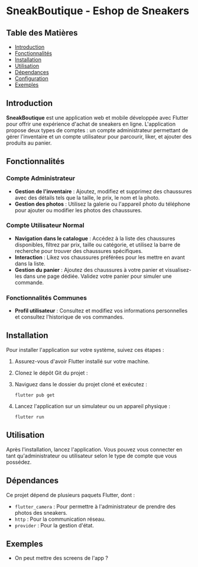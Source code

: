 # SneakBoutique - Eshop de Sneakers

## Table des Matières

- [Introduction](#introduction)
- [Fonctionnalités](#fonctionnalités)
- [Installation](#installation)
- [Utilisation](#utilisation)
- [Dépendances](#dépendances)
- [Configuration](#configuration)
- [Exemples](#exemples)

## Introduction

**SneakBoutique** est une application web et mobile développée avec Flutter pour offrir une expérience d'achat de sneakers en ligne. L'application propose deux types de comptes : un compte administrateur permettant de gérer l'inventaire et un compte utilisateur pour parcourir, liker, et ajouter des produits au panier.

## Fonctionnalités

### Compte Administrateur

- **Gestion de l'inventaire** : Ajoutez, modifiez et supprimez des chaussures avec des détails tels que la taille, le prix, le nom et la photo.
- **Gestion des photos** : Utilisez la galerie ou l'appareil photo du téléphone pour ajouter ou modifier les photos des chaussures.
### Compte Utilisateur Normal

- **Navigation dans le catalogue** : Accédez à la liste des chaussures disponibles, filtrez par prix, taille ou catégorie, et utilisez la barre de recherche pour trouver des chaussures spécifiques.
- **Interaction** : Likez vos chaussures préférées pour les mettre en avant dans la liste.
- **Gestion du panier** : Ajoutez des chaussures à votre panier et visualisez-les dans une page dédiée. Validez votre panier pour simuler une commande.

### Fonctionnalités Communes

- **Profil utilisateur** : Consultez et modifiez vos informations personnelles et consultez l'historique de vos commandes.

## Installation

Pour installer l'application sur votre système, suivez ces étapes :

1. Assurez-vous d'avoir Flutter installé sur votre machine.
2. Clonez le dépôt Git du projet :
3. Naviguez dans le dossier du projet cloné et exécutez :

   ```
   flutter pub get
   ```

4. Lancez l'application sur un simulateur ou un appareil physique :

   ```
   flutter run
   ```

## Utilisation

Après l'installation, lancez l'application. Vous pouvez vous connecter en tant qu'administrateur ou utilisateur selon le type de compte que vous possédez.

## Dépendances

Ce projet dépend de plusieurs paquets Flutter, dont :

- `flutter_camera` : Pour permettre à l'administrateur de prendre des photos des sneakers.
- `http` : Pour la communication réseau.
- `provider` : Pour la gestion d'état.

## Exemples

- On peut mettre des screens de l'app ?
